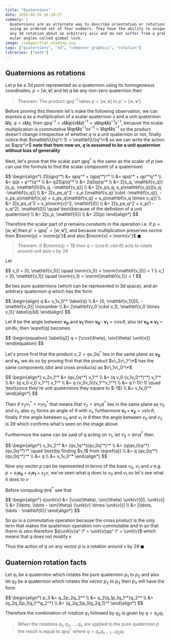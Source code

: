 ```yaml
---
title: "Quaternions"
date: 2016-04-26 16:39:27
summary: |
  Quaternions are an alternate way to describe orientation or rotations in 3d space
  using an ordered set of four numbers. They have the ability to uniquely describe
  any 3d rotation about an arbitrary axis and do not suffer from a problem using
  euler angles called gimbal lock.
image: /images/flat-shading.svg
tags: ["quaternions", "3d", "computer graphics", "rotation"]
libraries: ["math"]
---
```


## Quaternions as rotations

Let $p$ be a 3d point represented as a quaternion using its homogeneous coordinates, $p = [w, \mathbf{v}]$ and let $q$ be any non-zero quaternion then

> Theorem: The product $qpq^{-1}$ takes $p = [w, \mathbf{v}]$ to $p' = [w, \mathbf{v'}]$

Before proving this theorem let's make the following observation, we can express $q$ as a multiplication of a scalar quaternion $s$ and a unit quaternion $\mathbf{U}q$, $q = s\mathbf{U}q$, then $qpq^{-1}=s\mathbf{U}qp(s\mathbf{U}q)^{-1}=s\mathbf{U}qp\mathbf{U}q^{-1}s^{-1}$, because the scalar multiplication is commutative $\mathbf{U}qp\mathbf{U}q^{-1}ss^{-1}=\mathbf{U}qp\mathbf{U}q^{-1}$ so the product doesn't change irrespective of whether $q$ is a unit quaternion or not, finally notice that $\mathbf{U}q^{-1} = \mathbf{U}q^\*$ so we can write the action as $qpq^\*$ **note that from now on, $q$ is assumed to be a unit quaternion without loss of generality**

Next, let's prove that the scalar part $qpq^{*}$ is the same as the scalar of $p$ (we can use the formula to find the scalar component of a quaternion)

<div>$$
\begin{align*}
2S(qpq^*) &= qpq^* + (qpq^*)^* \\
&= qpq^* + qp^*q^* \\
&= q(p + p^*)q^* \\
&= q2S(p)q^* \\
&= 2qS(p)q^* \\
&= 2[s_q, \mathbf{v_q}][s_p, \mathbf{0}][s_q, -\mathbf{v_q}] \\
&= 2[s_ps_q, s_p\mathbf{v_q}][s_q, -\mathbf{v_q}] \\
&= 2[s_ps_q^2 - s_p (\mathbf{v_q} \cdot -\mathbf{v_q}), -s_ps_q\mathbf{v_q} + s_ps_q\mathbf{v_q} + s_p\mathbf{v_q \times v_q}] \\
&= 2[s_ps_q^2 + s_p\norm{v}^2, \mathbf{0}] \\
&= 2[s_ps_q^2 + s_p(1 - s_q^2), \mathbf{0}] \quad \text{because of the definition of a unit quaternion} \\
&= 2[s_p, \mathbf{0}] \\
&= 2S(p)
\end{align*}
$$</div>

Therefore the scalar part of $p$ remains constants in the operation i.e. if $p = [w, \mathbf{v}]$ then $p' = qpq^{*} = [w, \mathbf{v'}]$, and because multiplication preserves norms then $\norm{p} = \norm{p'}$ and also $\norm{v} = \norm{v'}$ $\blacksquare$

> Theorem: if $\norm{q} = 1$ then $q = [\cos{\theta}, \unit{v} \sin{\theta}]$ acts to rotate around unit axis $\unit{v}$ by $2 \theta$

Let

<div>$$
v_0 = [0, \mathbf{v_0}] \quad \norm{v_0} = \norm{\mathbf{v_0}} = 1 \\
v_1 = [0, \mathbf{v_1}] \quad \norm{v_1} = \norm{\mathbf{v_1}} = 1
$$</div>

Be two pure quaternions (which can be represented in 3d space), and an arbitrary quaternion $q$ which has the form

<div>$$
\begin{align}
q &= v_1v_0^* \label{q} \\
&= [0, \mathbf{v_1}][0, -\mathbf{v_0}] \nonumber \\
&= [\mathbf{v_0 \cdot v_1}, \mathbf{v_0 \times v_1}] \label{q3d}
\end{align}
$$</div>

Let $\theta$ be the angle between $\mathbf{v_0}$ and $\mathbf{v_1}$ then $\mathbf{v_0 \cdot v_1} = \cos{\theta}$, also let $\mathbf{v_0 \times v_1} = \sin{\theta} \unit{v}$, then \eqref{q} becomes

<div>$$
\begin{equation} \label{q2}
q = [\cos{\theta}, \sin{\theta} \unit{v}]
\end{equation}
$$</div>

Let's prove first that the product $v\_2 = qv\_0q^{*}$ lies in the same plane as $\mathbf{v_0}$ and $\mathbf{v_1}$, we do so by proving first that the product $v\_2v\_1^\*$ has the same components (dot and cross products) as $v\_1v\_0^\*$

<div>$$
\begin{align*}
v_2v_1^* &= (qv_0q^*) v_1^* \\
&= (q v_0 (v_1v_0^*)^*) v_1^* \\
&= (q v_0 v_0 v_1^*) v_1^* \\
&= q (v_0v_0)(v_1^*v_1^*) \\
&= q (-1)(-1) \quad \text{since they're unit quaternions they square to $-1$} \\
&= v_1v_0^*
\end{align*}
$$</div>

<img class="lazy-load" data-src="https://i.imgur.com/wVzPl0R.png" alt="" style="display: block; margin: 0 auto; width: 300px">

Then if $v_2v_1^* = v_1v_0^*$ that means that $v_2=qv_0q^*$ lies in the same plane as $v_0$ and $v_1$, also $v_2$ forms an angle of $\theta$ with $v_1$, furthermore $\mathbf{v_1} \times \mathbf{v_2} = \unit{v} \sin{\theta}$, finally if the angle between $v_0$ and $v_1$ is $\theta$ then the angle between $v_0$ and $v_2$ is $2\theta$ which confirms what's seen on the image above

Furthermore the same can be said of $q$ acting on $v_1$, let $v_3 = qv_1q^{*}$ then

<div>$$
\begin{align*}
v_3v_2^* &= (qv_1q^*)(qv_0q^*)^* \\
&= (q(qv_0)q^*)(qv_0q^*)^* \quad \text{by finding $v_1$ from \eqref{q}} \\
&= q (qv_0q^*)(qv_0q^*)^* \\
&= q \\
&= v_1v_0^*
\end{align*}
$$</div>

Now any vector $p$ can be represented in terms of the base $v_0$, $v_1$ and $\unit{v}$ e.g. $p = s_1\mathbf{v_0} + s_1\mathbf{v_1} + s_2\unit{v}$, we've seen what $q$ does to $v_0$ and $v_1$ so let's see what it does to $\unit{v}$

Before computing $q\unit{v}q^{*}$ see that

<div>$$
\begin{align*}
q\unit{v} &= [\cos{\theta}, \sin{\theta} \unit{v}][0, \unit{v}] \\
&= [\ldots, \ldots - \sin{\theta} (\unit{v} \times \unit{v})] \\
&= [\ldots, \ldots - \mathbf{0}]
\end{align*}
$$</div>

So $q\unit{v}$ is a commutative operation because the cross product is the only term that makes the quaternion operation non-commutable and in $q\unit{v}$ that therm is zero therefore $q\unit{v}q^ \* = \unit{v}qq^ \* = \unit{v}$ which means that $q$ does not modify $\unit{v}$

Thus the action of $q$ on any vector $p$ is a rotation around $\unit{v}$ by $2\theta$ $\blacksquare$

## Quaternion rotation facts

Let $q_1$ be a quaternion which rotates the pure quaternion $p_1$ to $p_2$ and also let $q_2$ be a quaternion which rotates the vector $p_2$ to $p_3$ then $p_3$ will have the form

<div>$$
\begin{align*}
p_3 &= q_2p_2q_2^* \\
&= q_2(q_1p_1q_1^*)q_2^* \\
&= (q_2q_1)p_1(q_1^*q_2^*) \\
&= (q_2q_1)p_1(q_2q_1)^*
\end{align*}
$$</div>

Therefore the combination of rotation $q_1$ followed by $q_2$ is given by $q = q_2q_1$

> When the rotations $q_1, q_2, \ldots, q_n$ are applied to the pure quaternion $p$ the result is equal to $qpq^*$ where $q = q_n q_{n-1} \ldots q_2 q_1$
